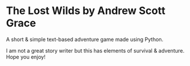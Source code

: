 # The Lost Wilds by Andrew Scott Grace
A short & simple text-based adventure game made using Python.

I am not a great story writer but this has elements of survival & adventure.
Hope you enjoy!
